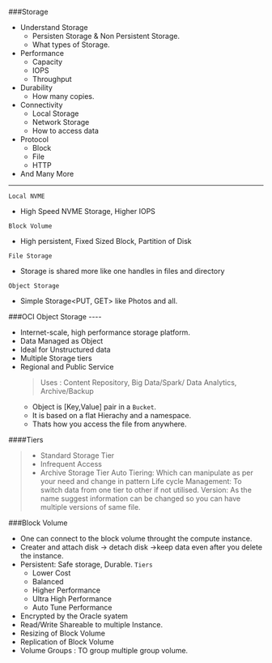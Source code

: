 ###Storage
- Understand Storage
  - Persisten Storage & Non Persistent Storage.
  - What types of Storage.
- Performance
  - Capacity
  - IOPS
  - Throughput
- Durability
  - How many copies.
- Connectivity
  - Local Storage
  - Network Storage
  - How to access data
- Protocol
  - Block
  - File
  - HTTP
- And Many More
  
----
`Local NVME`
- High Speed NVME Storage, Higher IOPS

`Block Volume`
  - High persistent, Fixed Sized Block, Partition of Disk

`File Storage`
 - Storage is shared more like one handles in files and directory

`Object Storage`
  - Simple Storage<PUT, GET> like Photos and all.

###OCI Object Storage ----
- Internet-scale, high performance storage platform.
- Data Managed as Object
- Ideal for Unstructured data
- Multiple Storage tiers
- Regional and Public Service
  >Uses : Content Repository, Big Data/Spark/ Data Analytics, Archive/Backup
  - Object is [Key,Value] pair in a `Bucket`.
  - It is based on a flat Hierachy and a namespace.
  - Thats how you access the file from anywhere.

####Tiers
>- Standard Storage Tier
>- Infrequent Access
>- Archive Storage Tier
>Auto Tiering: Which can manipulate as per your need and change in pattern
>Life cycle Management: To switch data from one tier to other if not utilised.
>Version: As the name suggest information can be changed so you can have multiple versions of same file.

###Block Volume
- One can connect to the block volume throught the compute instance.
- Creater and attach disk -> detach disk ->keep data even after you delete the instance.
- Persistent: Safe storage, Durable.
  `Tiers`
  - Lower Cost
  - Balanced
  - Higher Performance
  - Ultra High Performance
  - Auto Tune Performance
- Encrypted by the Oracle syatem
- Read/Write Shareable to multiple Instance.
- Resizing of Block Volume
- Replication of Block Volume
- Volume Groups : TO group multiple group volume.


